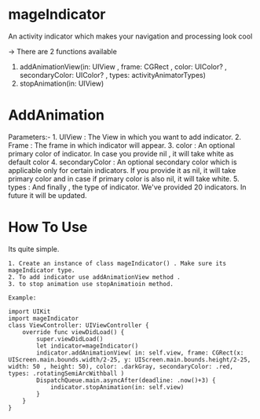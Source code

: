 # mageIndicator
An activity indicator which makes your navigation and processing look cool

-> There are 2 functions available
 1.  addAnimationView(in: UIView  , frame: CGRect , color: UIColor? , secondaryColor: UIColor? , types: activityAnimatorTypes)
 2.  stopAnimation(in: UIView)

# AddAnimation
 Parameters:-
    1. UIView : The View in which you want to add indicator.
    2. Frame : The frame in which indicator will appear.
    3. color : An optional primary color of indicator. In case you provide nil , it will take white as default color
    4. secondaryColor : An optional secondary color which is applicable only for certain indicators. If you provide it as nil, it will take primary color and in case if primary color is also nil, it will take white.
    5. types : And finally , the type of indicator. We've provided 20 indicators. In future it will be updated.

# How To Use

Its quite simple.

    1. Create an instance of class mageIndicator() . Make sure its mageIndicator type.
    2. To add indicator use addAnimationView method .
    3. to stop animation use stopAnimatioin method.
    
    Example: 
    
    import UIKit
    import mageIndicator
    class ViewController: UIViewController {
        override func viewDidLoad() {
            super.viewDidLoad()
            let indicator=mageIndicator()
            indicator.addAnimationView( in: self.view, frame: CGRect(x: UIScreen.main.bounds.width/2-25, y: UIScreen.main.bounds.height/2-25, width: 50 , height: 50), color: .darkGray, secondaryColor: .red, types: .rotatingSemiArcWithball )
            DispatchQueue.main.asyncAfter(deadline: .now()+3) {
                indicator.stopAnimation(in: self.view)
            }
        }
    }


